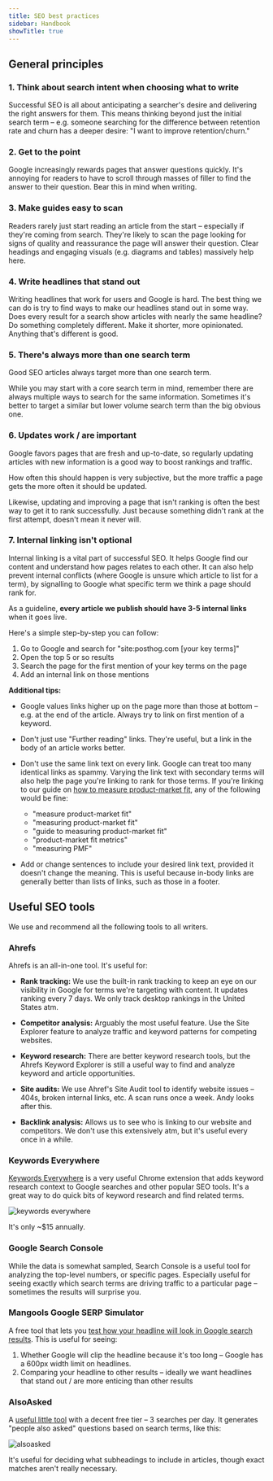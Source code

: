 ```yaml
---
title: SEO best practices
sidebar: Handbook
showTitle: true
---
```


## General principles

### 1. Think about search intent when choosing what to write

Successful SEO is all about anticipating a searcher's desire and delivering the right answers for them. This means thinking beyond just the initial search term – e.g. someone searching for the difference between retention rate and churn has a deeper desire: "I want to improve retention/churn."

### 2. Get to the point

Google increasingly rewards pages that answer questions quickly. It's annoying for readers to have to scroll through masses of filler to find the answer to their question. Bear this in mind when writing.

### 3. Make guides easy to scan

Readers rarely just start reading an article from the start – especially if they're coming from search. They're likely to scan the page looking for signs of quality and reassurance the page will answer their question. Clear headings and engaging visuals (e.g. diagrams and tables) massively help here.

### 4. Write headlines that stand out

Writing headlines that work for users and Google is hard. The best thing we can do is try to find ways to make our headlines stand out in some way. Does every result for a search show articles with nearly the same headline? Do something completely different. Make it shorter, more opinionated. Anything that's different is good.

### 5. There's always more than one search term

Good SEO articles always target more than one search term.

While you may start with a core search term in mind, remember there are always multiple ways to search for the same information. Sometimes it's better to target a similar but lower volume search term than the big obvious one.

### 6. Updates work / are important

Google favors pages that are fresh and up-to-date, so regularly updating articles with new information is a good way to boost rankings and traffic.

How often this should happen is very subjective, but the more traffic a page gets the more often it should be updated.

Likewise, updating and improving a page that isn't ranking is often the best way to get it to rank successfully. Just because something didn't rank at the first attempt, doesn't mean it never will.

### 7. Internal linking isn't optional

Internal linking is a vital part of successful SEO. It helps Google find our content and understand how pages relates to each other. It can also help prevent internal conflicts (where Google is unsure which article to list for a term), by signalling to Google what specific term we think a page should rank for.

As a guideline, **every article we publish should have 3-5 internal links** when it goes live.

Here's a simple step-by-step you can follow:

1. Go to Google and search for "site:posthog.com [your key terms]"
2. Open the top 5 or so results
3. Search the page for the first mention of your key terms on the page
4. Add an internal link on those mentions

**Additional tips:**

- Google values links higher up on the page more than those at bottom – e.g. at the end of the article. Always try to link on first mention of a keyword.

- Don't just use "Further reading" links. They're useful, but a link in the body of an article works better.

- Don't use the same link text on every link. Google can treat too many identical links as spammy. Varying the link text with secondary terms will also help the page you're linking to rank for those terms. If you're linking to our guide on [how to measure product-market fit](https://posthog.com/founders/measure-product-market-fit), any of the following would be fine:
  - "measure product-market fit"
  - "measuring product-market fit"
  - "guide to measuring product-market fit"
  - "product-market fit metrics"
  - "measuring PMF"

- Add or change sentences to include your desired link text, provided it doesn't change the meaning. This is useful because in-body links are generally better than lists of links, such as those in a footer. 

## Useful SEO tools

We use and recommend all the following tools to all writers.

### Ahrefs

Ahrefs is an all-in-one tool. It's useful for:

- **Rank tracking:** We use the built-in rank tracking to keep an eye on our visibility in Google for terms we're targeting with content. It updates ranking every 7 days. We only track desktop rankings in the United States atm.

- **Competitor analysis:** Arguably the most useful feature. Use the Site Explorer feature to analyze traffic and keyword patterns for competing websites.

- **Keyword research:** There are better keyword research tools, but the Ahrefs Keyword Explorer is still a useful way to find and analyze keyword and article opportunities.

- **Site audits:** We use Ahref's Site Audit tool to identify website issues – 404s, broken internal links, etc. A scan runs once a week. Andy looks after this.

- **Backlink analysis:** Allows us to see who is linking to our website and competitors. We don't use this extensively atm, but it's useful every once in a while.

### Keywords Everywhere

[Keywords Everywhere](https://keywordseverywhere.com/) is a very useful Chrome extension that adds keyword research context to Google searches and other popular SEO tools. It's a great way to do quick bits of keyword research and find related terms.

![keywords everywhere](../images/handbook/keywords.png)

It's only ~$15 annually.

### Google Search Console

While the data is somewhat sampled, Search Console is a useful tool for analyzing the top-level numbers, or specific pages. Especially useful for seeing exactly which search terms are driving traffic to a particular page – sometimes the results will surprise you.

### Mangools Google SERP Simulator

A free tool that lets you [test how your headline will look in Google search results](https://mangools.com/free-seo-tools/serp-simulator). This is useful for seeing:

1. Whether Google will clip the headline because it's too long – Google has a 600px width limit on headlines.
2. Comparing your headline to other results – ideally we want headlines that stand out / are more enticing than other results

### AlsoAsked

A [useful little tool](https://alsoasked.com/) with a decent free tier – 3 searches per day. It generates "people also asked" questions based on search terms, like this:

![alsoasked](../images/handbook/alsoasked-product-market-fit.png)

It's useful for deciding what subheadings to include in articles, though exact matches aren't really necessary.
